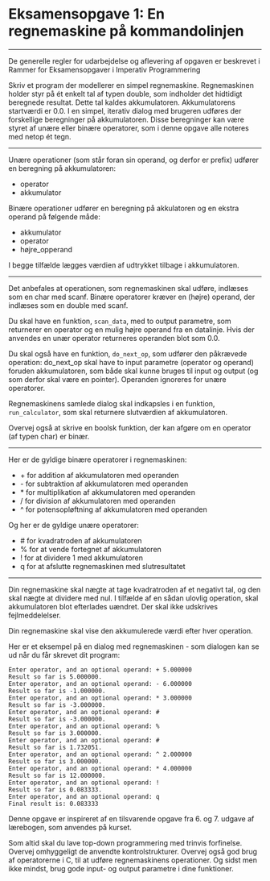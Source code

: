 # Eksamensopgave 1: En regnemaskine på kommandolinjen

---
De generelle regler for udarbejdelse og aflevering af opgaven er beskrevet i Rammer for Eksamensopgaver i Imperativ Programmering

Skriv et program der modellerer en simpel regnemaskine. Regnemaskinen holder styr på ét enkelt tal af typen double, som indholder det hidtidigt beregnede resultat. Dette tal kaldes akkumulatoren. Akkumulatorens startværdi er 0.0. I en simpel, iterativ dialog med brugeren udføres der forskellige beregninger på akkumulatoren. Disse beregninger kan være styret af unære eller binære operatorer, som i denne opgave alle noteres med netop ét tegn.

---

Unære operationer (som står foran sin operand, og derfor er prefix) udfører en beregning på akkumulatoren:

- operator
- akkumulator

Binære operationer udfører en beregning på akkulatoren og en ekstra operand på følgende måde:

- akkumulator
- operator
- højre_opperand

I begge tilfælde lægges værdien af udtrykket tilbage i akkumulatoren.

---

Det anbefales at operationen, som regnemaskinen skal udføre, indlæses som en char med scanf. Binære operatorer kræver en (højre) operand, der indlæses som en double med scanf.

Du skal have en funktion, `scan_data`, med to output parametre, som returnerer en operator og en mulig højre operand fra en datalinje. Hvis der anvendes en unær operator returneres operanden blot som 0.0.

Du skal også have en funktion, `do_next_op`, som udfører den påkrævede operation: do_next_op skal have to input parametre (operator og operand) foruden akkumulatoren, som både skal kunne bruges til input og output (og som derfor skal være en pointer). Operanden ignoreres for unære operatorer.

Regnemaskinens samlede dialog skal indkapsles i en funktion, `run_calculator`, som skal returnere slutværdien af akkumulatoren.

Overvej også at skrive en boolsk funktion, der kan afgøre om en operator (af typen char) er binær.

---

Her er de gyldige binære operatorer i regnemaskinen:

- \+    for addition af akkumulatoren med operanden
- \-    for subtraktion af akkumulatoren med operanden
- \*    for multiplikation af akkumulatoren med operanden
- /    for division af akkumulatoren med operanden
- ^    for potensopløftning af akkumulatoren med operanden

Og her er de gyldige unære operatorer:

- \#    for kvadratroden af akkumulatoren
- %    for at vende fortegnet af akkumulatoren
- !    for at dividere 1 med akkumulatoren
- q    for at afslutte regnemaskinen med slutresultatet

---

Din regnemaskine skal nægte at tage kvadratroden af et negativt tal, og den skal nægte at dividere med nul. I tilfælde af en sådan ulovlig operation, skal akkumulatoren blot efterlades uændret. Der skal ikke udskrives fejlmeddelelser.

Din regnemaskine skal vise den akkumulerede værdi efter hver operation.

Her er et eksempel på en dialog med regnemaskinen - som dialogen kan se ud når du får skrevet dit program:

```console
Enter operator, and an optional operand: + 5.000000
Result so far is 5.000000.
Enter operator, and an optional operand: - 6.000000
Result so far is -1.000000.
Enter operator, and an optional operand: * 3.000000
Result so far is -3.000000.
Enter operator, and an optional operand: #
Result so far is -3.000000.
Enter operator, and an optional operand: %
Result so far is 3.000000.
Enter operator, and an optional operand: #
Result so far is 1.732051.
Enter operator, and an optional operand: ^ 2.000000
Result so far is 3.000000.
Enter operator, and an optional operand: * 4.000000
Result so far is 12.000000.
Enter operator, and an optional operand: !
Result so far is 0.083333.
Enter operator, and an optional operand: q
Final result is: 0.083333
```

Denne opgave er inspireret af en tilsvarende opgave fra 6. og 7. udgave af lærebogen, som anvendes på kurset.

Som altid skal du lave top-down programmering med trinvis forfinelse. Overvej omhyggeligt de anvendte kontrolstrukturer. Overvej også god brug af operatorerne i C, til at udføre regnemaskinens operationer. Og sidst men ikke mindst, brug gode input- og output parametre i dine funktioner.
